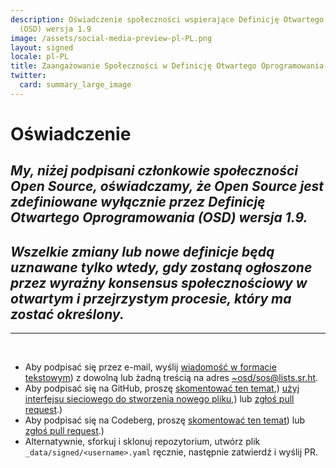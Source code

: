 ```yaml
---
description: Oświadczenie społeczności wspierające Definicję Otwartego Oprogramowania
  (OSD) wersja 1.9
image: /assets/social-media-preview-pl-PL.png
layout: signed
locale: pl-PL
title: Zaangażowanie Społeczności w Definicję Otwartego Oprogramowania
twitter:
  card: summary_large_image
---
```

# **Oświadczenie**

## *My, niżej podpisani członkowie społeczności Open Source, oświadczamy, że Open Source jest zdefiniowane wyłącznie przez Definicję Otwartego Oprogramowania (OSD) wersja 1.9.*

## *Wszelkie zmiany lub nowe definicje będą uznawane tylko wtedy, gdy zostaną ogłoszone przez wyraźny konsensus społecznościowy w otwartym i przejrzystym procesie, który ma zostać określony.*

---
<br>

- Aby podpisać się przez e-mail, wyślij [wiadomość w formacie tekstowym](https://useplaintext.email/)) z dowolną lub żadną treścią na adres [~osd/sos@lists.sr.ht](mailto:~osd/sos@lists.sr.ht).
- Aby podpisać się na GitHub, proszę [skomentować ten temat](https://github.com/OpenSourceDefinition/sos/issues/1),) [użyj interfejsu sieciowego do stworzenia nowego pliku](https://github.com/OpenSourceDefinition/sos/new/main/_data/signed),) lub [zgłoś pull request](https://github.com/OpenSourceDefinition/sos/pulls).)
- Aby podpisać się na Codeberg, proszę [skomentować ten temat](https://codeberg.org/osd/sos/issues/1)) lub [zgłoś pull request](https://codeberg.org/osd/sos/pulls).)
- Alternatywnie, sforkuj i sklonuj repozytorium, utwórz plik `_data/signed/<username>.yaml` ręcznie, następnie zatwierdź i wyślij PR.
